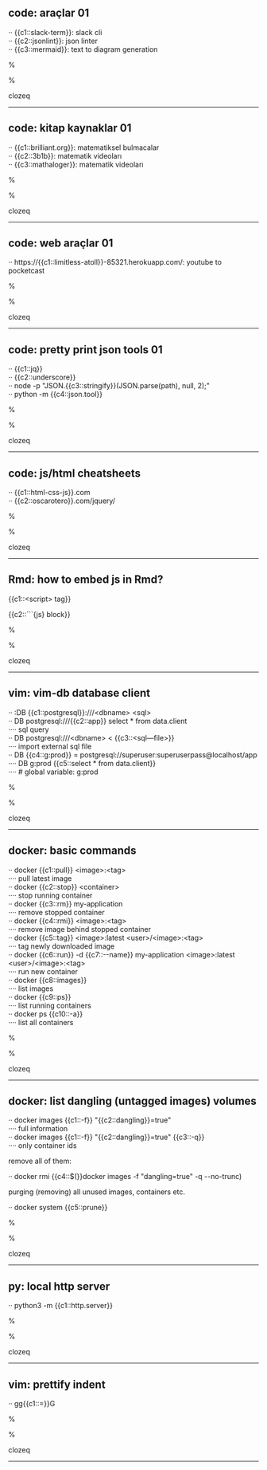 
## code: araçlar 01

··  {{c1::slack-term}}: slack cli <br>
··  {{c2::jsonlint}}: json linter <br>
··  {{c3::mermaid}}: text to diagram generation  <br>

%

%

clozeq

---

## code: kitap kaynaklar 01

··  {{c1::brilliant.org}}: matematiksel bulmacalar <br>
··  {{c2::3b1b}}: matematik videoları <br>
··  {{c3::mathaloger}}: matematik videoları <br>

%

%

clozeq

---

## code: web araçlar 01

··  https://{{c1::limitless-atoll}}-85321.herokuapp.com/: youtube to pocketcast <br>

%

%

clozeq

---

## code: pretty print json tools 01

··  {{c1::jq}} <br>
··  {{c2::underscore}} <br>
··  node -p "JSON.{{c3::stringify}}(JSON.parse(path), null, 2);" <br>
··  python -m {{c4::json.tool}} <br>

%

%

clozeq

---

## code: js/html cheatsheets

··  {{c1::html-css-js}}.com <br>
··  {{c2::oscarotero}}.com/jquery/ <br>

%

%

clozeq

---

## Rmd: how to embed js in Rmd?

{{c1::&lt;script&gt; tag}}

{{c2::\`\`\`{js} block}}

%

%

clozeq

---

## vim: vim-db database client

··  :DB {{c1::postgresql}}:///&lt;dbname&gt; &lt;sql&gt; <br>
··  DB postgresql:///{{c2::app}} select * from data.client <br>
····  sql query  <br>
··  DB postgresql:///&lt;dbname&gt; &lt; {{c3::&lt;sql—file&gt;}} <br>
····  import external sql file <br>
··  DB {{c4::g:prod}} = postgresql://superuser:superuserpass@localhost/app <br>
····  DB g:prod {{c5::select * from data.client}} <br>
····  # global variable: g:prod <br>

%

%

clozeq

---

## docker: basic commands

··  docker {{c1::pull}} &lt;image&gt;:&lt;tag&gt; <br>
····  pull latest image <br>
··  docker {{c2::stop}} &lt;container&gt; <br>
····  stop running container <br>
··  docker {{c3::rm}} my-application   <br>
····  remove stopped container <br>
··  docker {{c4::rmi}} &lt;image&gt;:&lt;tag&gt; <br>
····  remove image behind stopped container <br>
··  docker {{c5::tag}} &lt;image&gt;:latest &lt;user&gt;/&lt;image&gt;:&lt;tag&gt; <br>
····  tag newly downloaded image <br>
··  docker {{c6::run}} -d {{c7::--name}} my-application &lt;image&gt;:latest &lt;user&gt;/&lt;image&gt;:&lt;tag&gt; <br>
····  run new container <br>
··  docker {{c8::images}} <br>
····  list images <br>
··  docker {{c9::ps}} <br>
····  list running containers <br>
··  docker ps {{c10::-a}} <br>
····  list all containers <br>

%

%

clozeq

---

## docker: list dangling (untagged images) volumes 

··  docker images {{c1::-f}} "{{c2::dangling}}=true" <br>
····  full information <br>
··  docker images {{c1::-f}} "{{c2::dangling}}=true" {{c3::-q}} <br>
····  only container ids <br>

remove all of them:

··  docker rmi {{c4::$(}}docker images -f "dangling=true" -q --no-trunc) <br>

purging (removing) all unused images, containers etc.

··  docker system {{c5::prune}} <br>

%

%

clozeq

---

## py: local http server

··  python3 -m {{c1::http.server}} <br>

%

%

clozeq

---

## vim: prettify indent 

··  gg{{c1::=}}G <br>

%

%

clozeq

---

